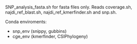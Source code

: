 SNP_analysis_fasta.sh for fasta files only. Reads coverage.sh, najdi_ref_blast.sh, najdi_ref_kmerfinder.sh and snp.sh.

Conda enviroments:
- snp_env (snippy, gubbins)
- cge_env (kmerfinder, CSIPhylogeny)

